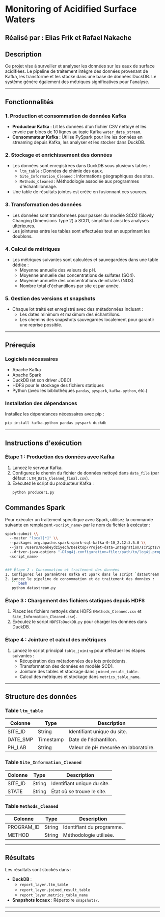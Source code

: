 
# Monitoring of Acidified Surface Waters
## Réalisé par : Elias Frik et Rafael Nakache
## Description
Ce projet vise à surveiller et analyser les données sur les eaux de surface acidifiées. Le pipeline de traitement intègre des données provenant de Kafka, les transforme et les stocke dans une base de données DuckDB. Le système génère également des métriques significatives pour l'analyse.

---

## Fonctionnalités

### 1. Production et consommation de données Kafka
- **Producteur Kafka** : Lit les données d'un fichier CSV nettoyé et les envoie par blocs de 10 lignes au topic Kafka `water_data_stream`.
- **Consommateur Kafka** : Utilise PySpark pour lire les données en streaming depuis Kafka, les analyser et les stocker dans DuckDB.

### 2. Stockage et enrichissement des données
- Les données sont enregistrées dans DuckDB sous plusieurs tables :
  - `ltm_table` : Données de chimie des eaux.
  - `Site_Information_Cleaned` : Informations géographiques des sites.
  - `Methods_Cleaned` : Méthodologie associée aux programmes d'échantillonnage.
- Une table de résultats jointes est créée en fusionnant ces sources.

### 3. Transformation des données
- Les données sont transformées pour passer du modèle SCD2 (Slowly Changing Dimensions Type 2) à SCD1, simplifiant ainsi les analyses ultérieures.
- Les jointures entre les tables sont effectuées tout en supprimant les doublons.

### 4. Calcul de métriques
- Les métriques suivantes sont calculées et sauvegardées dans une table dédiée :
  - Moyenne annuelle des valeurs de pH.
  - Moyenne annuelle des concentrations de sulfates (SO4).
  - Moyenne annuelle des concentrations de nitrates (NO3).
  - Nombre total d'échantillons par site et par année.

### 5. Gestion des versions et snapshots
- Chaque lot traité est enregistré avec des métadonnées incluant :
  - Les dates minimum et maximum des échantillons.
  - Les chemins des snapshots sauvegardés localement pour garantir une reprise possible.

---

## Prérequis
### Logiciels nécessaires
- Apache Kafka
- Apache Spark
- DuckDB (et son driver JDBC)
- HDFS pour le stockage des fichiers statiques
- Python (avec les bibliothèques `pandas`, `pyspark`, `kafka-python`, etc.)

### Installation des dépendances
Installez les dépendances nécessaires avec pip :
```bash
pip install kafka-python pandas pyspark duckdb
```

---

## Instructions d'exécution

### Étape 1 : Production des données avec Kafka
1. Lancez le serveur Kafka.
2. Configurez le chemin du fichier de données nettoyé dans `data_file` (par défaut : `LTM_Data_Cleaned_final.csv`).
3. Exécutez le script du producteur Kafka :
   ```bash
   python producer1.py
   ```
## Commandes Spark

Pour exécuter un traitement spécifique avec Spark, utilisez la commande suivante en remplaçant `<script_name>` par le nom du fichier à exécuter :

```bash
spark-submit \\
  --master "local[*]" \\
  --packages org.apache.spark:spark-sql-kafka-0-10_2.12:3.5.0 \\
  --jars /Users/monkeydziyech/Desktop/Projet-data-Integration/scripts/duckdb_jdbc-1.1.3.jar \\
  --driver-java-options "-Dlog4j.configuration=file:/path/to/log4j.properties" \\
  <script_name>


### Étape 2 : Consommation et traitement des données
1. Configurez les paramètres Kafka et Spark dans le script `datastream.py`.
2. Lancez le pipeline de consommation et de traitement des données :
   ```bash
   python datastream.py
   ```

### Étape 3 : Chargement des fichiers statiques depuis HDFS
1. Placez les fichiers nettoyés dans HDFS (`Methods_Cleaned.csv` et `Site_Information_Cleaned.csv`).
2. Exécutez le script `HDFSToDuckDB.py` pour charger les données dans DuckDB.

### Étape 4 : Jointure et calcul des métriques
1. Lancez le script principal `table_joining` pour effectuer les étapes suivantes :
   - Récupération des métadonnées des lots précédents.
   - Transformation des données en modèle SCD1.
   - Jointure des tables et stockage dans `joined_result_table`.
   - Calcul des métriques et stockage dans `metrics_table_name`.

---

## Structure des données
### Table `ltm_table`
| Colonne          | Type       | Description                      |
|-------------------|------------|----------------------------------|
| SITE_ID           | String     | Identifiant unique du site.      |
| DATE_SMP          | Timestamp  | Date de l'échantillon.           |
| PH_LAB            | String     | Valeur de pH mesurée en laboratoire. |

### Table `Site_Information_Cleaned`
| Colonne          | Type       | Description                      |
|-------------------|------------|----------------------------------|
| SITE_ID           | String     | Identifiant unique du site.      |
| STATE             | String     | État où se trouve le site.       |

### Table `Methods_Cleaned`
| Colonne          | Type       | Description                      |
|-------------------|------------|----------------------------------|
| PROGRAM_ID        | String     | Identifiant du programme.        |
| METHOD            | String     | Méthodologie utilisée.           |

---

## Résultats
Les résultats sont stockés dans :
- **DuckDB** :
  - `report_layer.ltm_table`
  - `report_layer.joined_result_table`
  - `report_layer.metrics_table_name`
- **Snapshots locaux** : Répertoire `snapshots/`.

---




--- 
